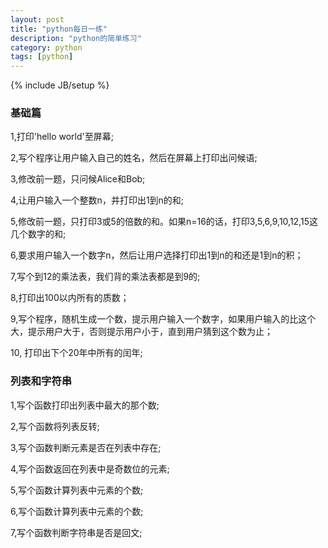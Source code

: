 ```yaml
---
layout: post
title: "python每日一练"
description: "python的简单练习"
category: python
tags: [python]
---
```

{% include JB/setup %}

### 基础篇
1,打印'hello world'至屏幕;

2,写个程序让用户输入自己的姓名，然后在屏幕上打印出问候语;

3,修改前一题，只问候Alice和Bob;

4,让用户输入一个整数n，并打印出1到n的和;

5,修改前一题，只打印3或5的倍数的和。如果n=16的话，打印3,5,6,9,10,12,15这几个数字的和;

6,要求用户输入一个数字n，然后让用户选择打印出1到n的和还是1到n的积；

7,写个到12的乘法表，我们背的乘法表都是到9的;

8,打印出100以内所有的质数；

9,写个程序，随机生成一个数，提示用户输入一个数字，如果用户输入的比这个大，提示用户大于，否则提示用户小于，直到用户猜到这个数为止；

10, 打印出下个20年中所有的闰年;

### 列表和字符串

1,写个函数打印出列表中最大的那个数;

2,写个函数将列表反转;

3,写个函数判断元素是否在列表中存在;

4,写个函数返回在列表中是奇数位的元素;

5,写个函数计算列表中元素的个数;

6,写个函数计算列表中元素的个数;

7,写个函数判断字符串是否是回文;
